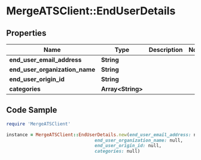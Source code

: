 # MergeATSClient::EndUserDetails

## Properties

Name | Type | Description | Notes
------------ | ------------- | ------------- | -------------
**end_user_email_address** | **String** |  | 
**end_user_organization_name** | **String** |  | 
**end_user_origin_id** | **String** |  | 
**categories** | **Array&lt;String&gt;** |  | 

## Code Sample

```ruby
require 'MergeATSClient'

instance = MergeATSClient::EndUserDetails.new(end_user_email_address: null,
                                 end_user_organization_name: null,
                                 end_user_origin_id: null,
                                 categories: null)
```


